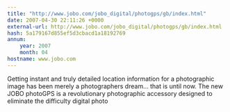 ```yaml
---
title: "http://www.jobo.com/jobo_digital/photogps/gb/index.html"
date: 2007-04-30 22:11:26 +0000
external-url: http://www.jobo.com/jobo_digital/photogps/gb/index.html
hash: 5a179167d855ef5d3cbacd1a18192769
annum:
    year: 2007
    month: 04
hostname: www.jobo.com
---
```


Getting instant and truly detailed location information for a photographic image has been merely a photographers dream… that is until now. The new JOBO photoGPS is a revolutionary photographic accessory designed to eliminate the difficulty digital photo

